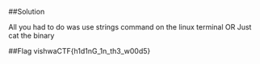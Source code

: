 ##Solution

All you had to do was use strings command on the linux terminal
			OR
Just cat the binary


##Flag
vishwaCTF{h1d1nG_1n_th3_w00d5}
